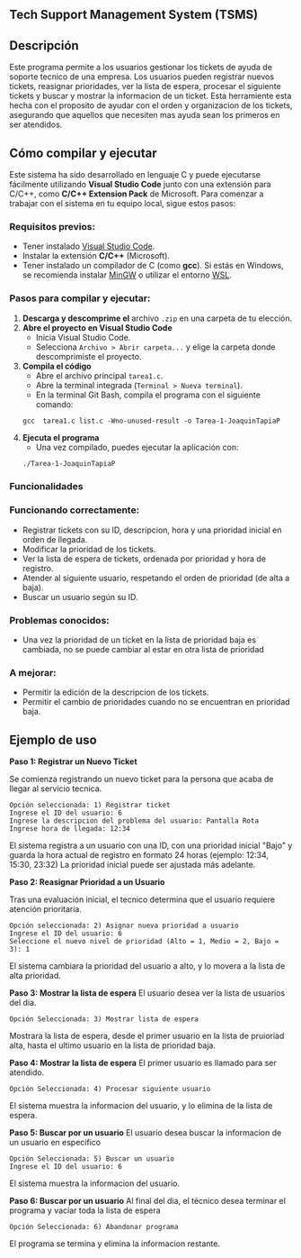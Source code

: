 ## Tech Support Management System (TSMS)


## Descripción
Este programa permite a los usuarios gestionar los tickets de ayuda de soporte tecnico de una empresa.
Los usuarios pueden registrar nuevos tickets, reasignar prioridades, ver la lista de espera, procesar el siguiente tickets y buscar y mostrar la informacion de un ticket.
Esta herramiente esta hecha con el proposito de ayudar con el orden y organizacion de los tickets, asegurando que aquellos que necesiten mas ayuda sean los primeros en ser atendidos.


## Cómo compilar y ejecutar

Este sistema ha sido desarrollado en lenguaje C y puede ejecutarse fácilmente utilizando **Visual Studio Code** junto con una extensión para C/C++, como **C/C++ Extension Pack** de Microsoft. Para comenzar a trabajar con el sistema en tu equipo local, sigue estos pasos:

### Requisitos previos:

- Tener instalado [Visual Studio Code](https://code.visualstudio.com/).
- Instalar la extensión **C/C++** (Microsoft).
- Tener instalado un compilador de C (como **gcc**). Si estás en Windows, se recomienda instalar [MinGW](https://www.mingw-w64.org/) o utilizar el entorno [WSL](https://learn.microsoft.com/en-us/windows/wsl/).

### Pasos para compilar y ejecutar:

1. **Descarga y descomprime el** archivo `.zip` en una carpeta de tu elección.
2. **Abre el proyecto en Visual Studio Code**
    - Inicia Visual Studio Code.
    - Selecciona `Archivo > Abrir carpeta...` y elige la carpeta donde descomprimiste el proyecto.
3. **Compila el código**
    - Abre el archivo principal `tarea1.c`.
    - Abre la terminal integrada (`Terminal > Nueva terminal`).
    - En la terminal Git Bash, compila el programa con el siguiente comando: 
    ```
    gcc  tarea1.c list.c -Wno-unused-result -o Tarea-1-JoaquinTapiaP 
    ```
4. **Ejecuta el programa**
    - Una vez compilado, puedes ejecutar la aplicación con:
    ```
    ./Tarea-1-JoaquinTapiaP
    ```

### Funcionalidades

### Funcionando correctamente:

- Registrar tickets con su ID, descripcion, hora y una prioridad inicial en orden de llegada.
- Modificar la prioridad de los tickets.
- Ver la lista de espera de tickets, ordenada por prioridad y hora de registro.
- Atender al siguiente usuario, respetando el orden de prioridad (de alta a baja).
- Buscar un usuario según su ID.

### Problemas conocidos:

- Una vez la prioridad de un ticket en la lista de prioridad baja es cambiada, no se puede cambiar al estar en otra lista de prioridad

### A mejorar:

- Permitir la edición de la descripcion de los tickets.
- Permitir el cambio de prioridades cuando no se encuentran en prioridad baja.


## Ejemplo de uso

**Paso 1: Registrar un Nuevo Ticket**

Se comienza registrando un nuevo ticket para la persona que acaba de llegar al servicio tecnica.

```
Opción seleccionada: 1) Registrar ticket
Ingrese el ID del usuario: 6
Ingrese la descripcion del problema del usuario: Pantalla Rota
Ingrese hora de llegada: 12:34
```

El sistema registra a un usuario con una ID, con una prioridad inicial "Bajo" y guarda la hora actual de registro en formato 24 horas (ejemplo: 12:34, 15:30, 23:32) La prioridad inicial puede ser ajustada más adelante.

**Paso 2: Reasignar Prioridad a un Usuario**

Tras una evaluación inicial, el tecnico determina que el usuario requiere atención prioritaria.

```
Opción seleccionada: 2) Asignar nueva prioridad a usuario
Ingrese el ID del usuario: 6
Seleccione el nuevo nivel de prioridad (Alto = 1, Medio = 2, Bajo = 3): 1
```

El sistema cambiara la prioridad del usuario a alto, y lo movera a la lista de alta prioridad.

**Paso 3: Mostrar la lista de espera**
El usuario desea ver la lista de usuarios del dia.

```
Opción Seleccionada: 3) Mostrar lista de espera
```

Mostrara la lista de espera, desde el primer usuario en la lista de pruioriad alta, hasta el ultimo usuario en la lista de prioridad baja.

**Paso 4: Mostrar la lista de espera**
El primer usuario es llamado para ser atendido.

```
Opción Seleccionada: 4) Procesar siguiente usuario
```
El sistema muestra la informacion del usuario, y lo elimina de la lista de espera.

**Paso 5: Buscar por un usuario**
El usuario desea buscar la informacion de un usuario en especifico
```
Opción Seleccionada: 5) Buscar un usuario
Ingrese el ID del usuario: 6
```

El sistema muestra la informacion del usuario.

**Paso 6: Buscar por un usuario**
Al final del dia, el técnico desea terminar el programa y vaciar toda la lista de espera
```
Opción Seleccionada: 6) Abandonar programa
```
El programa se termina y elimina la informacion restante.
